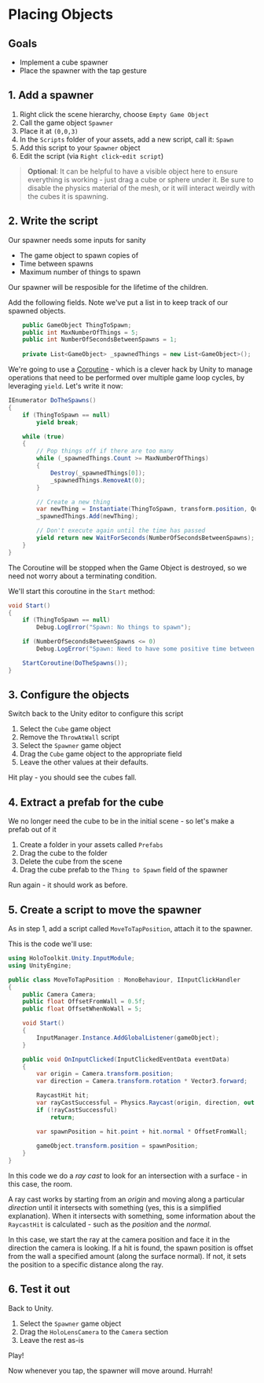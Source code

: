 # Placing Objects

## Goals

* Implement a cube spawner
* Place the spawner with the tap gesture

## 1. Add a spawner

1. Right click the scene hierarchy, choose `Empty Game Object`
2. Call the game object `Spawner`
3. Place it at `(0,0,3)`
4. In the `Scripts` folder of your assets, add a new script, call it: `Spawn`
5. Add this script to your `Spawner` object
6. Edit the script (via `Right click`-`edit script`)

> **Optional**: It can be helpful to have a visible object here to ensure everything is working - just drag a cube or sphere under it.  Be sure to disable the physics material of the mesh, or it will interact weirdly with the cubes it is spawning.

## 2. Write the script

Our spawner needs some inputs for sanity

* The game object to spawn copies of
* Time between spawns
* Maximum number of things to spawn

Our spawner will be resposible for the lifetime of the children.

Add the following fields. Note we've put a list in to keep track of our spawned objects.

```cs
    public GameObject ThingToSpawn;
    public int MaxNumberOfThings = 5;
    public int NumberOfSecondsBetweenSpawns = 1;
    
    private List<GameObject> _spawnedThings = new List<GameObject>();
```

We're going to use a [Coroutine](https://docs.unity3d.com/Manual/Coroutines.html) - which is a clever hack by Unity to manage operations that need to be performed over multiple game loop cycles, by leveraging `yield`.  Let's write it now:

```cs
IEnumerator DoTheSpawns()
{
    if (ThingToSpawn == null)
        yield break;

    while (true)
    {
        // Pop things off if there are too many
        while (_spawnedThings.Count >= MaxNumberOfThings)
        {
            Destroy(_spawnedThings[0]);
            _spawnedThings.RemoveAt(0);
        }

        // Create a new thing
        var newThing = Instantiate(ThingToSpawn, transform.position, Quaternion.identity, transform);
        _spawnedThings.Add(newThing);

        // Don't execute again until the time has passed
        yield return new WaitForSeconds(NumberOfSecondsBetweenSpawns);
    }
}
```

The Coroutine will be stopped when the Game Object is destroyed, so we need not worry about a terminating condition.

We'll start this coroutine in the `Start` method:

```cs
void Start()
{
    if (ThingToSpawn == null)
        Debug.LogError("Spawn: No things to spawn");

    if (NumberOfSecondsBetweenSpawns <= 0)
        Debug.LogError("Spawn: Need to have some positive time between spawns");

    StartCoroutine(DoTheSpawns());
}
```

## 3. Configure the objects

Switch back to the Unity editor to configure this script

1. Select the `Cube` game object
2. Remove the `ThrowAtWall` script
3. Select the `Spawner` game object
4. Drag the `Cube` game object to the appropriate field
5. Leave the other values at their defaults.

Hit play - you should see the cubes fall.

## 4. Extract a prefab for the cube

We no longer need the cube to be in the initial scene - so let's make a prefab out of it

1. Create a folder in your assets called `Prefabs`
2. Drag the cube to the folder
3. Delete the cube from the scene
4. Drag the cube prefab to the `Thing to Spawn` field of the spawner

Run again - it should work as before.

## 5. Create a script to move the spawner

As in step 1, add a script called `MoveToTapPosition`, attach it to the spawner.

This is the code we'll use:

```cs
using HoloToolkit.Unity.InputModule;
using UnityEngine;

public class MoveToTapPosition : MonoBehaviour, IInputClickHandler
{
    public Camera Camera;
    public float OffsetFromWall = 0.5f;
    public float OffsetWhenNoWall = 5;

    void Start()
    {
        InputManager.Instance.AddGlobalListener(gameObject);
    }

    public void OnInputClicked(InputClickedEventData eventData)
    {
        var origin = Camera.transform.position;
        var direction = Camera.transform.rotation * Vector3.forward;

        RaycastHit hit;
        var rayCastSuccessful = Physics.Raycast(origin, direction, out hit);
        if (!rayCastSuccessful)
            return;

        var spawnPosition = hit.point + hit.normal * OffsetFromWall;
        
        gameObject.transform.position = spawnPosition;
    }
}
```

In this code we do a _ray cast_ to look for an intersection with a surface - in this case, the room.

A ray cast works by starting from an _origin_ and moving along a particular _direction_ until it intersects with something (yes, this is a simplified explanation).  When it intersects with something, some information about the `RaycastHit` is calculated - such as the _position_ and the _normal_.

In this case, we start the ray at the camera position and face it in the direction the camera is looking. If a hit is found, the spawn position is offset from the wall a specified amount (along the surface normal).  If not, it sets the position to a specific distance along the ray.

## 6. Test it out

Back to Unity.

1. Select the `Spawner` game object
2. Drag the `HoloLensCamera` to the `Camera` section
3. Leave the rest as-is

Play!

Now whenever you tap, the spawner will move around. Hurrah!
